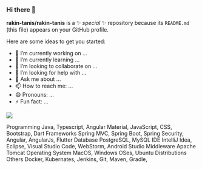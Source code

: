 ### Hi there 👋


**rakin-tanis/rakin-tanis** is a ✨ _special_ ✨ repository because its `README.md` (this file) appears on your GitHub profile.

Here are some ideas to get you started:

- 🔭 I’m currently working on ...
- 🌱 I’m currently learning ...
- 👯 I’m looking to collaborate on ...
- 🤔 I’m looking for help with ...
- 💬 Ask me about ...
- 📫 How to reach me: ...
- 😄 Pronouns: ...
- ⚡ Fun fact: ...


![](https://img.shields.io/badge/<lang>-<JAVA>-informational?style=flat&logo=<LOGO_NAME>&logoColor=white&color=2bbc8a)


Programming Java, Typescript, Angular Material, JavaScript, CSS, Bootstrap, Dart
Frameworks Spring MVC, Spring Boot, Spring Security, Angular, AngularJs, Flutter
Database PostgreSQL, MySQL
IDE IntelliJ Idea, Eclipse, Visual Studio Code, WebStorm, Android Studio
Middleware Apache Tomcat
Operating System MacOS, Windows OSes, Ubuntu Distributions
Others Docker, Kubernates, Jenkins, Git, Maven, Gradle,
